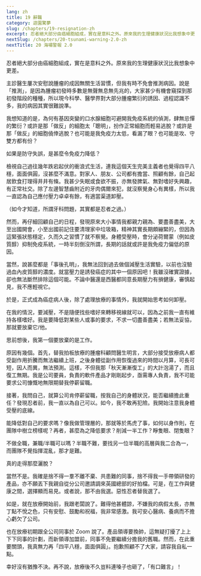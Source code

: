 ```yaml
---
lang: zh
title: 19 辭職
category: 遊園驚夢
slug: /chapters/19-resignation-zh
excerpt: 忍者絕大部分由癌細胞組成，實在是意料之外。原來我的生理健康狀況比我想象中更差。
nextSlug: /chapters/20-tsunami-warning-2.0-zh
nextTitle: 20 海嘯警報 2.0
---
```


<p class="cn">忍者絕大部分由癌細胞組成，實在是意料之外。原來我的生理健康狀況比我想象中更差。

<p class="cn">主診醫生屢次安慰說腫瘤的成因無關生活習慣，但我有時不免會推測病因。說是「推測」，是因為腫瘤初發時多數是無聲無息無先兆的，大家甚少有機會窺探到那初發階段的種種，所以現今科學、醫學界對大部分腫瘤繁衍的誘因、過程認識不多，我的病因其實很難說準。

<p class="cn">我想知道的是，為何有基因突變的口水腺細胞可避開我免疫系統的偵測，肆無忌憚的繁衍？或許是那「做反」的細胞太「聰明」，扮作正常細胞而輕易逃脫？或許是那「做反」的細胞僥倖逃脫？也可能是我免疫力太低，看漏了眼？也可能是攻、守雙方都有份？

<p class="cn">如果是防守失誤，是甚麼令免疫力降低？

<p class="cn">檢視自己過往幾年跌宕起伏的衝浪式生活，連我這個天生完美主義者也覺得四平八穩，面面俱圓，沒甚麼不滿意。對家人、朋友、公司都有擔當、照顧有餘，自己起居飲食打理得井井有條。我甚少失眠或食欲不振，亦無發脾氣、無對嗜好失興趣，有正常社交。除了左邊智慧齒附近的牙肉偶爾來犯，就沒察覺身心有異樣，所以我一直認為自己應付壓力卓卓有餘，有適當渠道卸壓。

<p class="cn">（如今才知道，所謂牙科問題，其實都是忍者之過。）

<p class="cn">然而，再仔細回顧自己的日程，發現原來大小事情我都親力親為、要盡善盡美，大至出國開會，小至出國前記住要清理家中垃圾箱，精神其實長期頗繃緊的，但因為這緊張狀態穩定，久而久之習慣了就不察覺。身體受壓時，會分泌荷爾蒙（例如皮質醇）抑制免疫系統，一時半刻倒沒所謂，長期的話就或許是我免疫力偏低的原因。

<p class="cn">當然，說甚麼都是「事後孔明」，我無法回到過去做個減壓生活實驗，以前也沒驗過血內皮質醇的濃度。就當壓力是誘發癌症的其中一個原因吧！我雖沒確實證據，卻也無法斷然排除這個可能。不論中醫還是西醫都同意長期壓力有損健康，審慎起見，我不應輕視它。

<p class="cn">於是，正式成為癌症病人後，除了處理放療的事情外，我就開始思考如何卸壓。

<p class="cn">在我的情況，要減壓，不是隨便找些嗜好來轉移視線就可以，因為之前我一直有維持各樣嗜好。我是要降低對某些人或事的要求，不求一切盡善盡美；若無法妥協，那就要放棄它/他。

<p class="cn">思前想後，我第一個要放棄的是工作。

<p class="cn">原因有幾個。首先，替我拍板放療的腫瘤科顧問醫生明言，大部分接受放療病人都受副作用折騰而無法繼續上班，之後身體從副作用恢復過來的時間以月算，可長可短，因人而異，無法預測。這樣，不但我那「秋天漸漸復工」的大計泡湯了，而且復工無期。我是公司要員，負責的軟件產品才剛剛起步，亟需專人負責，我不可能要求公司慷慨地無限期替我停薪留職。

<p class="cn">接著，我問自己，就算公司肯停薪留職，按我自己的身體狀況，能否繼續擔此重任？發現忍者前，我一直以為自己可以。如今，我不敢再犯險。我開始注意我身體受壓的底線。

<p class="cn">能降低對自己的要求嗎？像我做管理層的，那就等於馬虎了事，如何以身作則，在團隊中樹立榜樣呢？再者，甚麼為之降低要求？削減一半工作？睜隻眼、閉隻眼？

<p class="cn">不做全職，兼職/半職可以嗎？半職不難，要找另一位半職的高層與我二合為一，而團隊不覺指揮混亂，那才是難。

<p class="cn">真的走得那麼灑脫？

<p class="cn">當然不是。我確是捨不得一羣不離不棄、共患難的同事，捨不得我一手帶領研發的產品，亦不願丟下我親自從分公司邀請調來英國總部的好拍檔。可是，在工作與健康之間，選擇顯而易見。或者說，那不由我選。惡性忍者替我選了。

<p class="cn">如是，就在放療開始前，我跟老闆說了。難得他甚體諒，不嫌我的病假太長，亦無丁點不悅之色，只有安慰、鼓勵和祝福，我非常感激。我可安心醫病、養病而不擔心虧欠了公司。

<p class="cn">也在放療初期跟全公司同事於 Zoom 說了。產品領導要換帥，這無疑打擾了上上下下同事的計劃，而新領導加盟前，同事不免要繼續分擔我的舊職。然而，在此重要關頭，我真無力再「四平八穩，面面俱圓」。抱歉照顧不了大家，請容我自私一點。

<p class="cn">幸好沒有猶豫不決。再不說，放療後不久豈料連嗓子也砸了，「有口難言」！